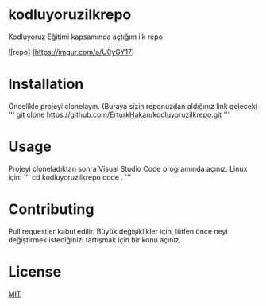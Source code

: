 # kodluyoruzilkrepo
Kodluyoruz Eğitimi kapsamında açtığım ilk repo

![repo] (https://imgur.com/a/U0yGY17)

# Installation
Öncelikle projeyi clonelayın. (Buraya sizin reponuzdan aldığınız link gelecek)
''' git clone https://github.com/ErturkHakan/kodluyoruzilkrepo.git '''
# Usage
Projeyi cloneladıktan sonra Visual Studio Code programında açınız.
Linux için:
''' cd kodluyoruzilkrepo
code . '''
# Contributing
Pull requestler kabul edilir. Büyük değişiklikler için, lütfen önce neyi değiştirmek istediğinizi tartışmak için bir konu açınız.
# License
[MIT](https://choosealicense.com/licenses/mit/)